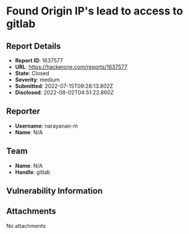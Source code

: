 # Found Origin IP's lead to access to gitlab

## Report Details
- **Report ID**: 1637577
- **URL**: https://hackerone.com/reports/1637577
- **State**: Closed
- **Severity**: medium
- **Submitted**: 2022-07-15T09:28:13.802Z
- **Disclosed**: 2022-08-02T04:51:22.860Z

## Reporter
- **Username**: narayanan-m
- **Name**: N/A

## Team
- **Name**: N/A
- **Handle**: gitlab

## Vulnerability Information


## Attachments
No attachments
